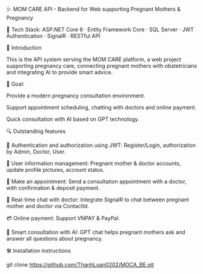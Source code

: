 🩺 MOM CARE API - Backend for Web supporting Pregnant Mothers & Pregnancy

📁 Tech Stack: ASP.NET Core 8 · Entity Framework Core · SQL Server · JWT Authentication · SignalR · RESTful API

📌 Introduction

This is the API system serving the MOM CARE platform, a web project supporting pregnancy care, connecting pregnant mothers with obstetricians and integrating AI to provide smart advice.

🎯 Goal:

Provide a modern pregnancy consultation environment.

Support appointment scheduling, chatting with doctors and online payment.

Quick consultation with AI based on GPT technology.

🔍 Outstanding features

🔐 Authentication and authorization using JWT: Register/Login, authorization by Admin, Doctor, User.


📄 User information management: Pregnant mother & doctor accounts, update profile pictures, account status.


📅 Make an appointment: Send a consultation appointment with a doctor, with confirmation & deposit payment.


💬 Real-time chat with doctor: Integrate SignalR to chat between pregnant mother and doctor via ContactId.


💳 Online payment: Support VNPAY & PayPal.


🧠 Smart consultation with AI: GPT chat helps pregnant mothers ask and answer all questions about pregnancy.


🛠️ Installation instructions

git clone https://github.com/ThanhLuan0202/MOCA_BE.git
